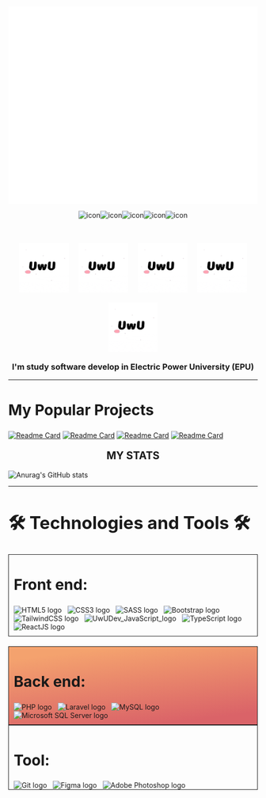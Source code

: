 <div align='center'><img src="image/uwu.svg" width="800" height="400" alt="Click to see the source"></div >

<div align='center' style='display: flex; justify-content: center; padding-top: 10px'>
    <img src="https://techstack-generator.vercel.app/react-icon.svg" alt="icon" height="65" />
    <img src="https://techstack-generator.vercel.app/sass-icon.svg" alt="icon" height="65" />
    <img src="https://techstack-generator.vercel.app/ts-icon.svg" alt="icon" height="65" />
    <img src="https://techstack-generator.vercel.app/js-icon.svg" alt="icon" height="65" />
    <img src="https://techstack-generator.vercel.app/mysql-icon.svg" alt="icon" height="65" />
</div>
<div align='center' style='display: flex; justify-content: center; gap: 20px; flex-wrap: wrap'>
    <img src="image/uwu.gif" width="100" alt="UwUDev" style='object-fit: cover' />
     <img src="image/uwu.gif" width="100" alt="UwUDev" style='object-fit: cover' />
    <img src="image/uwu.gif" width="100" alt="UwUDev" style='object-fit: cover' />
    <img src="image/uwu.gif" width="100" alt="UwUDev" style='object-fit: cover' />
    <img src="image/uwu.gif" width="100" alt="UwUDev" style='object-fit: cover' />
</div>
<h3 align='center' style='text-align: center; margin-top: 20px'>
  I'm study software develop in Electric Power University (EPU)
</h3>

<hr />
<h2 style='font-size: 30px'><b>My Popular Projects</b></h2>

[![Readme Card](https://github-readme-stats.vercel.app/api/pin/?username=dev3h&repo=frutika&theme=tokyonight)](https://github.com/anuraghazra/github-readme-stats)
[![Readme Card](https://github-readme-stats.vercel.app/api/pin/?username=dev3h&repo=workiee&theme=prussian)](https://github.com/anuraghazra/github-readme-stats)
[![Readme Card](https://github-readme-stats.vercel.app/api/pin/?username=dev3h&repo=Grab-Food-clone&theme=nord)](https://github.com/anuraghazra/github-readme-stats)
[![Readme Card](https://github-readme-stats.vercel.app/api/pin/?username=dev3h&repo=flix-tv-clone&theme=noctis_minimus)](https://github.com/anuraghazra/github-readme-stats)

<h2 style='text-align: center; margin-top: 20px'>
   MY STATS
</h2>

![Anurag's GitHub stats](https://github-readme-stats.vercel.app/api?username=dev3h&show_icons=true&count_private=true&theme=nightowl&hide=contribs,prs,issue)

<hr/>
<h2 style='font-size: 35px'>🛠 Technologies and Tools 🛠</h2>
<div>
  <!-- front end -->
  <div style='border: 1px solid; padding: 10px; padding-top: 0'>
      <h2 style='font-size: 30px'><b>Front end:</b></h2>
      <!-- https://simpleicons.org/ -->
      <div style='max-width: 500px; margin: 0 auto'>
        <span><img src="https://img.shields.io/badge/HTML5-282C34?logo=html5&logoColor=E34F26" alt="HTML5 logo" title="HTML5" height="25" /></span>
        &nbsp;
        <span><img src="https://img.shields.io/badge/CSS3-282C34?logo=css3&logoColor=1572B6" alt="CSS3 logo" title="CSS3" height="25" /></span>
        &nbsp;
        <span><img src="https://img.shields.io/badge/Sass-282C34?logo=sass&logoColor=CC6699" alt="SASS logo" title="SASS" height="25" /></span>
        &nbsp;
        <span><img src="https://img.shields.io/badge/Bootstrap-282C34?logo=bootstrap&logoColor=7952B3" alt="Bootstrap logo" title="Bootstrap" height="25" /></span>
        &nbsp;
        <span><img src="https://img.shields.io/badge/Tailwind%20CSS-282C34?logo=tailwind-css&logoColor=38B2AC" alt="TailwindCSS logo" title="TailwindCSS" height="25" /></span>
        &nbsp;
        <span><img src="https://img.shields.io/badge/JavaScript-282C34?logo=javascript&logoColor=F7DF1E" alt="UwUDev_JavaScript_logo" title="JavaScript" height="25" /></span>
        &nbsp;
        <span><img src="https://img.shields.io/badge/TypeScript-282C34?logo=typescript&logoColor=3178C6" alt="TypeScript logo" title="TypeScript" height="25" /></span>
        &nbsp;
        <span><img src="https://img.shields.io/badge/ReactJS-282C34?logo=react&logoColor=61DAFB" alt="ReactJS logo" title="ReactJS" height="25" /></span>
        &nbsp;
      </div >
  </div>

  <!-- backend -->
  <div style='border: 1px solid; background-image: linear-gradient( 173.1deg,  rgba(244,162,110,1) 12.4%, rgba(218,99,104,1) 88.5% ); margin-top: 20px; padding: 10px'>
    <h2 style='font-size: 30px'><b>Back end:</b></h2>
    <div style='max-width: 500px; margin: 0 auto'>
      <span><img src="https://img.shields.io/badge/PHP-282C34?logo=php&logoColor=777BB4" alt="PHP logo" title="PHP" height="25" /></span>
      &nbsp;
      <span><img src="https://img.shields.io/badge/Laravel-282C34?logo=laravel&logoColor=777BB4" alt="Laravel logo" title="Laravel" height="25" /></span>
      &nbsp;
      <span><img src="https://img.shields.io/badge/MySQL-282C34?logo=mysql&logoColor=FF2D20" alt="MySQL logo" title="MySQL" height="25" /></span>
      &nbsp;
      <span><img src="https://img.shields.io/badge/Microsoft%20SQL%20 Server-282C34?logo=microsoft-sql-server&logoColor=CC2927" alt="Microsoft SQL Server logo" title="Microsoft SQL Server" height="25" /></span>
      &nbsp;
    </div >
  </div>
</div>

<div style='border: 1px solid; padding: 10px; padding-bottom: 0'>
  <h2 style='font-size: 30px'><b>Tool:</b></h2>
  <div style='max-width: 500px; margin: 0 auto'>
    <span><img src="https://img.shields.io/badge/Git-282C34?logo=git&logoColor=F05032" alt="Git logo" title="Git" height="25" /></span>
    &nbsp;
    <span><img src="https://img.shields.io/badge/Figma-282C34?logo=figma&logoColor=F24E1E" alt="Figma logo" title="Figma" height="25" /></span>
    &nbsp;
    <span><img src="https://img.shields.io/badge/Adobe%20Photoshop-282C34?logo=adobe-photoshop&logoColor=31A8FF" alt="Adobe Photoshop logo" title="Adobe Photoshop" height="25" /></span>
    &nbsp;
  </div >
</div >
